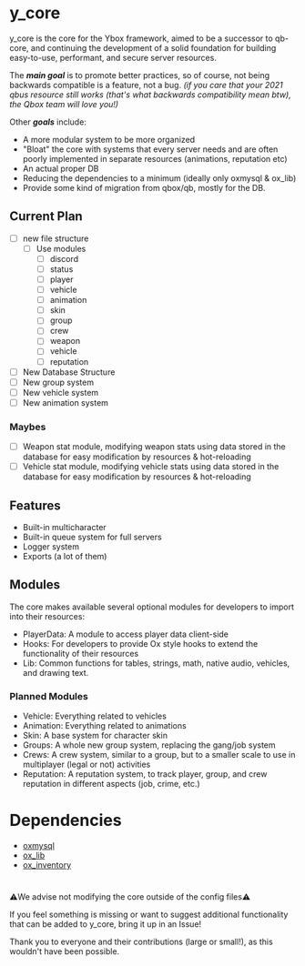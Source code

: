 # y_core

y_core is the core for the Ybox framework, aimed to be a successor to qb-core, and continuing the development of a solid foundation for building easy-to-use, performant, and secure server resources.

The ***main goal*** is to promote better practices, so of course, not being backwards compatible is a feature, not a bug.
*(if you care that your 2021 qbus resource still works *(that's what backwards compatibility mean btw)*, the Qbox team will love you!)*

Other ***goals*** include:
- A more modular system to be more organized
- "Bloat" the core with systems that every server needs and are often poorly implemented in separate resources (animations, reputation etc)
- An actual proper DB
- Reducing the dependencies to a minimum (ideally only oxmysql & ox_lib)
- Provide some kind of migration from qbox/qb, mostly for the DB.


## Current Plan
- [ ] new file structure
    - [ ] Use modules
        - [ ] discord
        - [ ] status
        - [ ] player
        - [ ] vehicle
        - [ ] animation
        - [ ] skin
        - [ ] group
        - [ ] crew
        - [ ] weapon
        - [ ] vehicle
        - [ ] reputation

- [ ] New Database Structure
- [ ] New group system
- [ ] New vehicle system
- [ ] New animation system

### Maybes
- [ ] Weapon stat module, modifying weapon stats using data stored in the database for easy modification by resources & hot-reloading
- [ ] Vehicle stat module, modifying vehicle stats using data stored in the database for easy modification by resources & hot-reloading

## Features

- Built-in multicharacter
- Built-in queue system for full servers
- Logger system
- Exports (a lot of them)

## Modules
The core makes available several optional modules for developers to import into their resources:
- PlayerData: A module to access player data client-side
- Hooks: For developers to provide Ox style hooks to extend the functionality of their resources
- Lib: Common functions for tables, strings, math, native audio, vehicles, and drawing text.

### Planned Modules
- Vehicle: Everything related to vehicles
- Animation: Everything related to animations
- Skin: A base system for character skin
- Groups: A whole new group system, replacing the gang/job system
- Crews: A crew system, similar to a group, but to a smaller scale to use in multiplayer (legal or not) activities
- Reputation: A reputation system, to track player, group, and crew reputation in different aspects (job, crime, etc.)

# Dependencies

- [oxmysql](https://github.com/overextended/oxmysql)
- [ox_lib](https://github.com/overextended/ox_lib)
- [ox_inventory](https://github.com/overextended/ox_inventory)

#

⚠️We advise not modifying the core outside of the config files⚠️

If you feel something is missing or want to suggest additional functionality that can be added to y_core, bring it up in an Issue!

Thank you to everyone and their contributions (large or small!), as this wouldn't have been possible.
